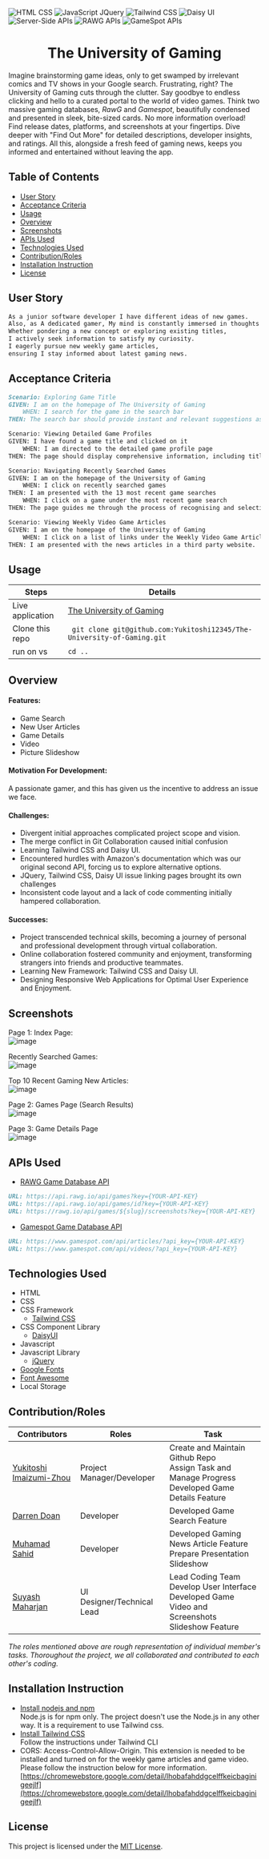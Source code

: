 ![HTML CSS](https://img.shields.io/badge/HTML-CSS-blue) ![JavaScript JQuery](https://img.shields.io/badge/Javascript-JQuery-orange) ![Tailwind CSS](https://img.shields.io/badge/Tailwind-CSS-green) ![Daisy UI](https://img.shields.io/badge/Daisy-UI-green) ![Server-Side APIs](https://img.shields.io/badge/Server-SideAPIs-black) ![RAWG APIs](https://img.shields.io/badge/RAWG-APIs-black) ![GameSpot APIs](https://img.shields.io/badge/GameSpot-APIs-black) 

<h1 align="center">The University of Gaming</h1>

Imagine brainstorming game ideas, only to get swamped by irrelevant comics and TV shows in your Google search. Frustrating, right? The University of Gaming cuts through the clutter. Say goodbye to endless clicking and hello to a curated portal to the world of video games. Think two massive gaming databases, *RawG* and *Gamespot*, beautifully condensed and presented in sleek, bite-sized cards. No more information overload! Find release dates, platforms, and screenshots at your fingertips. Dive deeper with "Find Out More" for detailed descriptions, developer insights, and ratings. All this, alongside a fresh feed of gaming news, keeps you informed and entertained without leaving the app.

## Table of Contents

- [User Story](#user-story)
- [Acceptance Criteria](#acceptance-criteria)
- [Usage](#Usage)
- [Overview](#overview)
- [Screenshots](#screenshots)
- [APIs Used](#apis-used)
- [Technologies Used](#technologies-used)
- [Contribution/Roles](#contributionroles)
- [Installation Instruction](#installation-instruction)
- [License](#license)

## User Story
```md
As a junior software developer I have different ideas of new games. 
Also, as A dedicated gamer, My mind is constantly immersed in thoughts of video games.
Whether pondering a new concept or exploring existing titles,
I actively seek information to satisfy my curiosity. 
I eagerly pursue new weekly game articles, 
ensuring I stay informed about latest gaming news.
```

## Acceptance Criteria
```md
Scenario: Exploring Game Title
GIVEN: I am on the homepage of The University of Gaming
	WHEN: I search for the game in the search bar
THEN: The search bar should provide instant and relevant suggestions as I type, guiding me through the process of recognising and selecting the game title I am looking for.

Scenario: Viewing Detailed Game Profiles
GIVEN: I have found a game title and clicked on it
	WHEN: I am directed to the detailed game profile page
THEN: The page should display comprehensive information, including title, released date, platforms, developers, publishers, tags, rating, genres, images and a video of the game.  

Scenario: Navigating Recently Searched Games
GIVEN: I am on the homepage of the University of Gaming
	WHEN: I click on recently searched games
THEN: I am presented with the 13 most recent game searches
	WHEN: I click on a game under the most recent game search
THEN: The page guides me through the process of recognising and selecting the game title.

Scenario: Viewing Weekly Video Game Articles
GIVEN: I am on the homepage of the University of Gaming
	WHEN: I click on a list of links under the Weekly Video Game Articles
THEN: I am presented with the news articles in a third party website.
```

## Usage

| Steps                | Details                                                                  |
| -------------------- | ------------------------------------------------------------------------ |
| Live application |  [The University of Gaming](https://yukitoshi12345.github.io/The-University-of-Gaming/)                                                           |
| Clone this repo      | ` git clone git@github.com:Yukitoshi12345/The-University-of-Gaming.git` |
| run on vs | ` cd .. `                                                           |


## Overview

#### Features:
- Game Search
- New User Articles
- Game Details
- Video
- Picture Slideshow


#### Motivation For Development:
A passionate gamer, and this has given us the incentive to address an issue we face. 


#### Challenges:
- Divergent initial approaches complicated project scope and vision.
- The merge conflict in Git Collaboration caused initial confusion
- Learning Tailwind CSS and Daisy UI.
- Encountered hurdles with Amazon's documentation which was our original second API, forcing us to explore alternative options. 
- JQuery, Tailwind CSS, Daisy UI issue linking pages brought its own challenges
- Inconsistent code layout and a lack of code commenting initially hampered collaboration.


#### Successes:
- Project transcended technical skills, becoming a journey of personal and professional development through virtual collaboration.
- Online collaboration fostered community and enjoyment, transforming strangers into friends and productive teammates.
- Learning New Framework: Tailwind CSS and Daisy UI.
- Designing Responsive Web Applications for Optimal User Experience and Enjoyment.

## Screenshots
Page 1: Index Page:             
![image](assets/screenshots/index.png)

Recently Searched Games:                 
![image](assets/screenshots/ls.png)

Top 10 Recent Gaming New Articles:               
![image](assets/screenshots/articles.png)

Page 2: Games Page (Search Results)          
![image](assets/screenshots/games.png)

Page 3: Game Details Page        
![image](assets/screenshots/details.png)


## APIs Used
- [RAWG Game Database API](https://rawg.io/apidocs)  
```md   
URL: https://api.rawg.io/api/games?key={YOUR-API-KEY}
URL: https://api.rawg.io/api/games/id?key={YOUR-API-KEY}
URL: https://rawg.io/api/games/${slug}/screenshots?key={YOUR-API-KEY}
```          

- [Gamespot Game Database API](https://www.gamespot.com/api/) 
```md          
URL: https://www.gamespot.com/api/articles/?api_key={YOUR-API-KEY}
URL: https://www.gamespot.com/api/videos/?api_key={YOUR-API-KEY}
```             

## Technologies Used
- HTML
- CSS
- CSS Framework
	- [Tailwind CSS](https://tailwindcss.com/)
- CSS Component Library
	- [DaisyUI](https://daisyui.com/)
- Javascript
- Javascript Library
	- [jQuery](https://jquery.com/)
- [Google Fonts](https://fonts.google.com/)
- [Font Awesome](https://fontawesome.com/)
- Local Storage


## Contribution/Roles

| Contributors                                                  | Roles                        | Task
| --------------------                                          | -------------------------    |---------------------------------------------  	|
| [Yukitoshi Imaizumi-Zhou](https://github.com/yukitoshi12345)  | Project Manager/Developer	   | Create and Maintain Github Repo<br>Assign  Task and Manage Progress<br>Developed Game Details Feature|
| [Darren Doan](https://github.com/darrendoan)                  | Developer                    | Developed Game Search Feature |
| [Muhamad Sahid](https://github.com/BrxwnSugxr)                | Developer     			   | Developed Gaming News Article Feature<br> Prepare Presentation Slideshow  |
| [Suyash Maharjan](https://github.com/SimpleSuyash)            | UI Designer/Technical Lead   |  Lead Coding Team <br> Develop User Interface <br> Developed Game Video and Screenshots Slideshow Feature|

*The roles mentioned above are rough representation of individual member's tasks. Thoroughout the project, we all collaborated and contributed to each other's coding.*

## Installation Instruction      
- [Install nodejs and npm](https://nodejs.org/en/download)    
Node.js is for npm only. The project doesn't use the Node.js in any other way. It is a requirement to use Tailwind css.
- [Install Tailwind CSS](https://tailwindcss.com/docs/installation)   
Follow the instructions under Tailwind CLI
- CORS: Access-Control-Allow-Origin. This extension is needed to be installed and turned on for the weekly game articles and game video. Please follow the instruction below for more information.    
[https://chromewebstore.google.com/detail/lhobafahddgcelffkeicbaginigeejlf](https://chromewebstore.google.com/detail/lhobafahddgcelffkeicbaginigeejlf)


## License
This project is licensed under the [MIT License](https://github.com/Yukitoshi12345/The-University-of-Gaming/blob/main/LICENSE).
